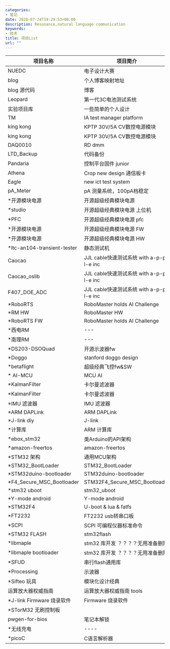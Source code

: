```yaml
---
categories:
- 笔记
date: 2020-07-24T19:29:53+08:00
description: Resonance,natural language communication
keywords:
- 技术
title: 项目List
url: ""
---
```


| 项目名称                            | 项目简介                                   | 项目地址                                                                 |
|---------------------------------|----------------------------------------|----------------------------------------------------------------------|
| NUEDC                           | 电子设计大赛                                 | https://github\.com/sunduoze/NUEDC\.git                              |
| blog                            | 个人博客映射地址                               | https://github\.com/sunduoze/sunduoze\.github\.io                    |
| blog 源代码                        | 博客                                     | https://github\.com/sunduoze/sunduoze\_blog                          |
| Leopard                         | 第一代3C电池测试系统                            | https://github\.com/sunduoze/Leopard                                 |
| 实验项目库                           | 一些简单的个人设计                              | https://github\.com/sunduoze/my\_library                             |
| TM                              | IA test manager platform               | https://github\.com/sunduoze/TM                                      |
| king kong                       | KPTP 30V/5A CV数控电源模块                   | https://github\.com/sunduoze/king\_kong                              |
| king kong                       | KPTP 30V/5A CV数控电源模块                   | https://github\.com/sunduoze/KINGKONG\_KP\_PS\_OS\_A01               |
| DAQ0010                         | RD dmm                                 | https://github\.com/sunduoze/DAQ0010\_B01\_V0\.1\_Enzo               |
| LTD\_Backup                     | 代码备份                                   | https://github\.com/sunduoze/LTD\_Backup                             |
| Pandaria                        | 控制平台固件 junior                          | https://github\.com/sunduoze/Pandaria                                |
| Athena                          | Crop new design 通信板卡                   | https://github\.com/sunduoze/Athena\_OS                              |
| Eagle                           | new ict test system                    | https://github\.com/sunduoze/Eagle                                   |
| pA\_Meter                       | pA 测量系统，100pA档稳定                       | https://github\.com/sunduoze/pA\_Meter                               |
| \*开源模块电源                        | 开源超级经典模块电源                             | https://github\.com/sunduoze/modular\-psu                            |
| \*studio                        | 开源超级经典模块电源 上位机                         | https://github\.com/sunduoze/studio                                  |
| \*PFC                           | 开源超级经典模块电源  pfc                        | https://github\.com/sunduoze/CF\-DIC                                 |
| \*开源模块电源                        | 开源超级经典模块电源  FW                         | https://github\.com/sunduoze/psu\-firmware                           |
| \*开源模块电源                        | 开源超级经典模块电源  HW                         | https://github\.com/sunduoze/psu\-hw                                 |
| \*ltc\-an104\-transient\-tester | 静态测试机                                  | https://github\.com/sunduoze/ltc\-an104\-transient\-tester           |
| Caocao                          | JJL cable快速测试系统 with a\-p\-p\-l\-e inc | https://github\.com/sunduoze/Caocao                                  |
| Caocao\_oslib                   | JJL cable快速测试系统 with a\-p\-p\-l\-e inc | https://github\.com/sunduoze/caocao\_oslib                           |
| F407\_DOE\_ADC                  | JJL cable快速测试系统 with a\-p\-p\-l\-e inc | https://github\.com/sunduoze/STM32F407ZGT6\_DOE\_ADC                 |
| \*RoboRTS                       | RoboMaster holds AI Challenge          | https://github\.com/sunduoze/RoboRTS                                 |
| \*RM HW                         | RoboMaster  HW                         | https://github\.com/sunduoze/DevelopmentBoard\-Examples              |
| \*RoboRTS FW                    | RoboMaster holds AI Challenge          | https://github\.com/sunduoze/RoboRTS\-Firmware                       |
| \*西电RM                          | \-\-\-                                 | https://github\.com/sunduoze/AutoCar                                 |
| \*南理RM                          | \-\-\-                                 | https://github\.com/sunduoze/ICRA2018\_DJI\_RM\_AI\_Challenge\_NJUST |
| \*DS203\-DSOQuad                | 开源示波器fw                                | https://github\.com/sunduoze/DS203\-DSOQuad                          |
| \*Doggo                         | stanford doggo design                  | https://github\.com/sunduoze/Doggo                                   |
| \*betaflight                    | 超级经典飞控fw&SW                            | https://github\.com/sunduoze/betaflight                              |
| \* AI\-MCU                      | MCU AI                                 | https://github\.com/sunduoze/ML\-KWS\-for\-MCU                       |
| \*KalmanFilter                  | 卡尔曼滤波器                                 | https://github\.com/sunduoze/KalmanFilter                            |
| \*KalmanFilter                  | 卡尔曼滤波器                                 | https://github\.com/sunduoze/kalman\_filter                          |
| \*IMU 滤波器                       | IMU 滤波器                                | https://github\.com/sunduoze/OpenIMUFilter                           |
| \*ARM DAPLink                   | ARM DAPLink                            | https://github\.com/sunduoze/DAPLink                                 |
| \*J\-link diy                   | J\-link                                | https://github\.com/sunduoze/Various\_MCU\_Debugger\_DIY             |
| \*计算库                           | ARM 计算库                                | https://github\.com/sunduoze/ComputeLibrary                          |
| \*ebox\_stm32                   | 类Arduino的API架构                         | https://github\.com/sunduoze/eBox\_Framework                         |
| \*amazon\-freertos              | amazon\-freertos                       | https://github\.com/sunduoze/amazon\-freertos                        |
| \*STM32 架构                      | 通用MCU架构                                | https://github\.com/sunduoze/Generic\_MCU\_Software\_Infrastructure  |
| \*STM32\_BootLoader             | STM32\_BootLoader                      | https://github\.com/sunduoze/STM32\_BootLoader                       |
| \*STM32duino\-bootloader        | STM32duino\-bootloader                 | https://github\.com/sunduoze/STM32duino\-bootloader                  |
| \*F4\_Secure\_MSC\_Bootloader   | STM32F4\_Secure\_MSC\_Bootloader       | https://github\.com/sunduoze/STM32F4\_Secure\_MSC\_Bootloader        |
| \*stm32 uboot                   | stm32\_uboot                           | https://github\.com/sunduoze/stm32\_uboot                            |
| \*Y\-mode android               | Y\-mode android                        | https://github\.com/sunduoze/YModemForAndroid                        |
| \*STM32F4                       | U\-boot & lua & fatfs                  | https://github\.com/sunduoze/stm32f429\_discovery                    |
| \*FT2232                        | FT2232 usb转串口板                         | https://github\.com/sunduoze/FT2232HL\-Board                         |
| \*SCPI                          | SCPI 可编程仪器标准命令                         | https://github\.com/sunduoze/scpi\-parser                            |
| \*STM32 FLASH                   | stm32flash                             | https://github\.com/sunduoze/stm32flash                              |
| \*libmaple                      | stm32 库开发 ？？？？无用准备删除                   | https://github\.com/sunduoze/libmaple                                |
| \*libmaple bootloader           | stm32 库开发 ？？？？无用准备删除                   | https://github\.com/sunduoze/maple\-bootloader                       |
| \*SFUD                          | 串行flash通用库                             | https://github\.com/sunduoze/SFUD                                    |
| \*Processing                    | 示波器                                    | https://github\.com/sunduoze/oscilloscope\-arduino\-processing       |
| \*Sifteo 玩具                     | 模块化设计经典                                | https://github\.com/sunduoze/thundercracker                          |
| 运算放大器权威指南                       | 运算放大器权威指南 tools                        | https://github\.com/sunduoze/OP                                      |
| \*J\-link Firmware 烧录软件         | Firmware 烧录软件                          | https://github\.com/sunduoze/firmware\-cortex\-m                     |
| \*STorM32 无刷控制板                 |                                        |                                                                      |
| pwgen\-for\-bios                | 笔记本解锁                                  | https://github\.com/sunduoze/pwgen\-for\-bios                        |
| \*无线充电                          | \-\-\-\-                               | https://github\.com/sunduoze/Wireless\-Power                         |
| \*picoC                         | C语言解析器                                 | https://github\.com/sunduoze/picoC                                   |

